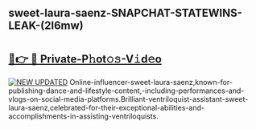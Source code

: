 ## sweet-laura-saenz-SNAPCHAT-STATEWINS-LEAK-(2l6mw)


# <h2><a href="https://mediaupload.pro?-20M">🔗👉 🔴 Private-P𝚑ot𝚘𝚜-V𝚒d𝚎o</a></h2>

[![NEW UPDATED](https://i.imgur.com/0qMVB7G.gif)](https://mediaupload.pro?-20M)
Online-influencer-sweet-laura-saenz,known-for-publishing-dance-and-lifestyle-content,-including-performances-and-vlogs-on-social-media-platforms.Brilliant-ventriloquist-assistant-sweet-laura-saenz,celebrated-for-their-exceptional-abilities-and-accomplishments-in-assisting-ventriloquists.  
